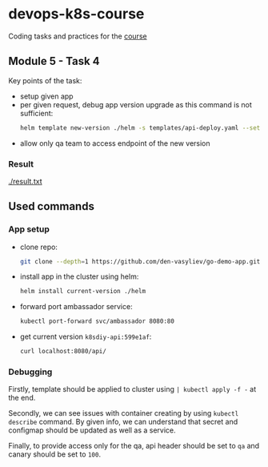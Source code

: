 # devops-k8s-course

Coding tasks and practices for the [course](https://prometheus.org.ua/prometheus-plus/devops_and_kubernetes/)

## Module 5 - Task 4

Key points of the task:
- setup given app
- per given request, debug app version upgrade as this command is not sufficient:
  ```sh
  helm template new-version ./helm -s templates/api-deploy.yaml --set image.tag=build-802e329
  ```
- allow only qa team to access endpoint of the new version

### Result

[./result.txt](./result.txt)

## Used commands

### App setup

- clone repo:
  ```sh
  git clone --depth=1 https://github.com/den-vasyliev/go-demo-app.git
  ```
- install app in the cluster using helm:
  ```sh
  helm install current-version ./helm
  ```
- forward port ambassador service:
  ```sh
  kubectl port-forward svc/ambassador 8080:80
  ```
- get current version `k8sdiy-api:599e1af`:
  ```sh
  curl localhost:8080/api/
  ```

### Debugging

Firstly, template should be applied to cluster using `| kubectl apply -f -` at
the end.

Secondly, we can see issues with container creating by using `kubectl describe`
command. By given info, we can understand that secret and configmap should be
updated as well as a service.

Finally, to provide access only for the qa, api header should be set to `qa`
and canary should be set to `100`.
